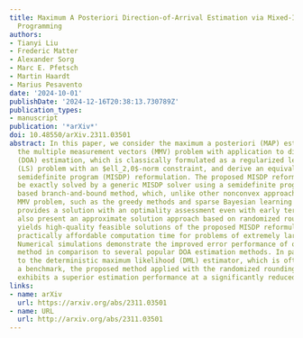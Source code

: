```yaml
---
title: Maximum A Posteriori Direction-of-Arrival Estimation via Mixed-Integer Semidefinite
  Programming
authors:
- Tianyi Liu
- Frederic Matter
- Alexander Sorg
- Marc E. Pfetsch
- Martin Haardt
- Marius Pesavento
date: '2024-10-01'
publishDate: '2024-12-16T20:38:13.730789Z'
publication_types:
- manuscript
publication: '*arXiv*'
doi: 10.48550/arXiv.2311.03501
abstract: In this paper, we consider the maximum a posteriori (MAP) estimation for
  the multiple measurement vectors (MMV) problem with application to direction-of-arrival
  (DOA) estimation, which is classically formulated as a regularized least-squares
  (LS) problem with an $ell_2,0$-norm constraint, and derive an equivalent mixed-integer
  semidefinite program (MISDP) reformulation. The proposed MISDP reformulation can
  be exactly solved by a generic MISDP solver using a semidefinite programming (SDP)
  based branch-and-bound method, which, unlike other nonconvex approaches for the
  MMV problem, such as the greedy methods and sparse Bayesian learning techniques,
  provides a solution with an optimality assessment even with early termination. We
  also present an approximate solution approach based on randomized rounding that
  yields high-quality feasible solutions of the proposed MISDP reformulation at a
  practically affordable computation time for problems of extremely large dimensions.
  Numerical simulations demonstrate the improved error performance of our proposed
  method in comparison to several popular DOA estimation methods. In particular, compared
  to the deterministic maximum likelihood (DML) estimator, which is often used as
  a benchmark, the proposed method applied with the randomized rounding algorithm
  exhibits a superior estimation performance at a significantly reduced running time.
links:
- name: arXiv
  url: https://arxiv.org/abs/2311.03501
- name: URL
  url: http://arxiv.org/abs/2311.03501
---
```

